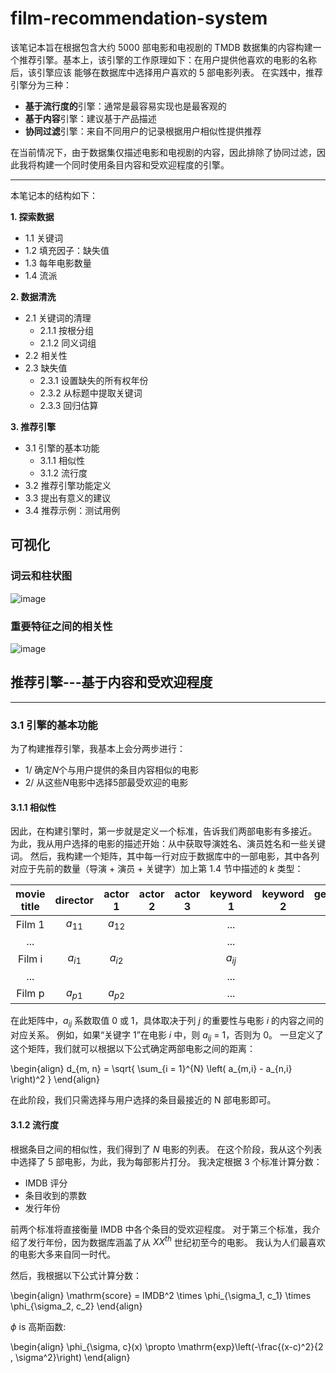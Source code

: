 # film-recommendation-system
该笔记本旨在根据包含大约 5000 部电影和电视剧的 TMDB 数据集的内容构建一个推荐引擎。基本上，该引擎的工作原理如下：在用户提供他喜欢的电影的名称后，该引擎应该 能够在数据库中选择用户喜欢的 5 部电影列表。 在实践中，推荐引擎分为三种：

- **基于流行度的**引擎：通常是最容易实现也是最客观的
- **基于内容**引擎：建议基于产品描述
- **协同过滤**引擎：来自不同用户的记录根据用户相似性提供推荐

在当前情况下，由于数据集仅描述电影和电视剧的内容，因此排除了协同过滤，因此我将构建一个同时使用条目内容和受欢迎程度的引擎。

___

本笔记本的结构如下：

**1. 探索数据**

- 1.1 关键词
- 1.2 填充因子：缺失值
- 1.3 每年电影数量
- 1.4 流派

**2. 数据清洗**

- 2.1 关键词的清理
   * 2.1.1 按根分组
   * 2.1.2 同义词组
- 2.2 相关性
- 2.3 缺失值
   * 2.3.1 设置缺失的所有权年份
   * 2.3.2 从标题中提取关键词
   * 2.3.3 回归估算

**3. 推荐引擎**

- 3.1 引擎的基本功能
   * 3.1.1 相似性
   * 3.1.2 流行度
- 3.2 推荐引擎功能定义
- 3.3 提出有意义的建议
- 3.4 推荐示例：测试用例


## 可视化
### 词云和柱状图
![image](https://github.com/Hebo-2015/film-recommendation-system/assets/142399606/5470e689-2bdb-4c29-85fe-f257ab45209c)

### 重要特征之间的相关性
![image](https://github.com/Hebo-2015/film-recommendation-system/assets/142399606/77f2ff7e-7b37-4acf-9eb3-bdf941363f28)

## 推荐引擎---基于内容和受欢迎程度
___
### 3.1 引擎的基本功能
  为了构建推荐引擎，我基本上会分两步进行：
- 1/ 确定$N$个与用户提供的条目内容相似的电影
- 2/ 从这些$N$电影中选择5部最受欢迎的电影

#### 3.1.1 相似性
因此，在构建引擎时，第一步就是定义一个标准，告诉我们两部电影有多接近。 为此，我从用户选择的电影的描述开始：从中获取导演姓名、演员姓名和一些关键词。 然后，我构建一个矩阵，其中每一行对应于数据库中的一部电影，其中各列对应于先前的数量（导演 + 演员 + 关键字）加上第 1.4 节中描述的 *k* 类型：

|  movie title |director   |actor 1   |actor 2   |actor 3   | keyword 1  | keyword 2   | genre 1 | genre 2 | ... | genre k |
|:--:|:--:|:--:|:--:|:--:|:--:|:--:|:--:|:--:|:--:|:--:|
|Film 1   | $a_{11}$  |  $a_{12}$ |   |   |  ... |   |   |   |   | $a_{1q}$  |
|...   |   |   |   |   | ...  |   |   |   |   |   |
|Film i   |  $a_{i1}$ | $a_{i2}$ |   |   | $a_{ij}$  |   |   |   |   |  $a_{iq}$ |
|...   |   |   |   |   | ...  |   |   |   |   |   |
| Film p   |$a_{p1}$   | $a_{p2}$  |   |   | ...  |   |   |   |   | $a_{pq}$  |

在此矩阵中，$a_{ij}$ 系数取值 0 或 1，具体取决于列 $j$ 的重要性与电影 $i$ 的内容之间的对应关系。 例如，如果“关键字 1”在电影 $i$ 中，则 $a_{ij}$ = 1，否则为 0。 一旦定义了这个矩阵，我们就可以根据以下公式确定两部电影之间的距离：

\begin{align}
d_{m, n} = \sqrt{ \sum_{i = 1}^{N} \left( a_{m,i} - a_{n,i} \right)^2 }
\end{align}

在此阶段，我们只需选择与用户选择的条目最接近的 N 部电影即可。

#### 3.1.2 流行度

根据条目之间的相似性，我们得到了 $N$ 电影的列表。 在这个阶段，我从这个列表中选择了 5 部电影，为此，我为每部影片打分。 我决定根据 3 个标准计算分数：
- IMDB 评分
- 条目收到的票数
- 发行年份

前两个标准将直接衡量 IMDB 中各个条目的受欢迎程度。 对于第三个标准，我介绍了发行年份，因为数据库涵盖了从 $XX^{th}$  世纪初至今的电影。 我认为人们最喜欢的电影大多来自同一时代。

然后，我根据以下公式计算分数：


\begin{align}
\mathrm{score} = IMDB^2 \times \phi_{\sigma_1, c_1} \times  \phi_{\sigma_2, c_2}
\end{align}

 $\phi$ is 高斯函数:

\begin{align}
\phi_{\sigma, c}(x) \propto \mathrm{exp}\left(-\frac{(x-c)^2}{2 \, \sigma^2}\right)
\end{align}


